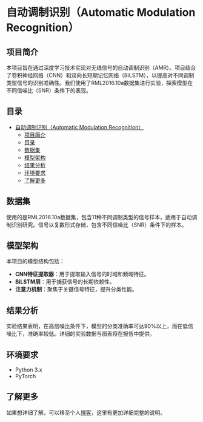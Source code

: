 # 自动调制识别（Automatic Modulation Recognition）

## 项目简介

本项目旨在通过深度学习技术实现对无线信号的自动调制识别（AMR）。项目结合了卷积神经网络（CNN）和双向长短期记忆网络（BiLSTM），以提高对不同调制类型信号的识别准确性。我们使用了RML2016.10a数据集进行实验，探索模型在不同信噪比（SNR）条件下的表现。

## 目录

- [自动调制识别（Automatic Modulation Recognition）](#自动调制识别automatic-modulation-recognition)
  - [项目简介](#项目简介)
  - [目录](#目录)
  - [数据集](#数据集)
  - [模型架构](#模型架构)
  - [结果分析](#结果分析)
  - [环境要求](#环境要求)
  - [了解更多](#了解更多)

## 数据集

使用的是RML2016.10a数据集，包含11种不同调制类型的信号样本，适用于自动调制识别研究。信号以复数形式存储，包含不同信噪比（SNR）条件下的样本。

## 模型架构

本项目的模型结构包括：
- **CNN特征提取器**：用于提取输入信号的时域和频域特征。
- **BiLSTM层**：用于捕获信号的长期依赖性。
- **注意力机制**：聚焦于关键信号特征，提升分类性能。

## 结果分析

实验结果表明，在高信噪比条件下，模型的分类准确率可达90%以上，而在低信噪比下，准确率较低。详细的实验数据与图表将在报告中提供。

## 环境要求

- Python 3.x
- PyTorch

## 了解更多

如果想详细了解，可以移至个人[博客](http://www.chatlwh.com)，这里有更加详细完整的说明。
